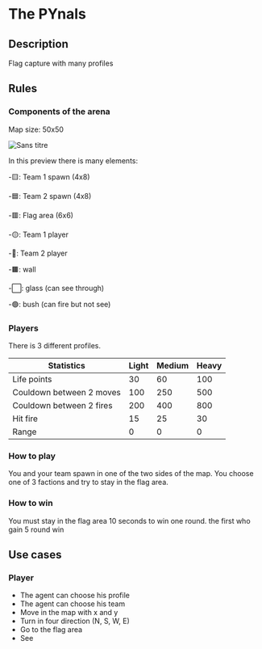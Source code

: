 # The PYnals 
## Description
Flag capture with many profiles
## Rules
### Components of the arena
Map size: 50x50

![Sans titre](https://github.com/MayeulPx/PYnals/assets/151009945/dc68fa7d-dbbe-4c6e-ad76-e1f4229ee8d6)

In this preview there is many elements:

  -🟨: Team 1 spawn (4x8)
  
  -🟦: Team 2 spawn (4x8)
  
  -🟥: Flag area (6x6)
  
  -🟡: Team 1 player
  
  -🔵: Team 2 player
  
  -🟫: wall
  
  -⬜: glass (can see through)
    
  -🟢: bush (can fire but not see)
  
### Players 
There is 3 different profiles.

|Statistics|Light|Medium|Heavy|
|-----|-----|-----|-----|
|Life points|30|60|100|
|Couldown between 2 moves|100|250|500|
|Couldown between 2 fires|200|400|800|
|Hit fire|15|25|30|
|Range|0|0|0|



### How to play
You and your team spawn in one of the two sides of the map. You choose one of 3 factions and try to stay in the flag area.

### How to win
You must stay in the flag area 10 seconds to win one round. the first who gain 5 round win

## Use cases
### Player
  - The agent can choose his profile
  - The agent can choose his team
  - Move in the map with x and y
  - Turn in four direction (N, S, W, E)
  - Go to the flag area
  - See

